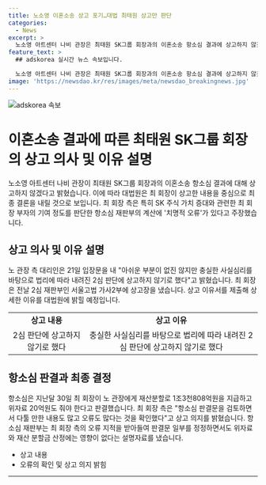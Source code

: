 ```yaml
---
title: 노소영 이혼소송 상고 포기…대법 최태원 상고만 판단
categories:
  - News
excerpt: >
  노소영 아트센터 나비 관장은 최태원 SK그룹 회장과의 이혼소송 항소심 결과에 상고하지 않겠다고 밝혔습니다. 최 회장은 상고장을 제출하고, 노 관장 측 대리인은 "충실한 사실심리를 바탕으로 법리에 따라 내려진 2심 판단에 상고하지 않기로 했다"고 전했습니다. 최 회장은 항소심 판결에 대해 오류를 지적하며 상고 의지를 밝혔고, 항소심 재판부는 일부를 정정하면서도 위자료와 재산 분할금 산정에는 영향이 없다는 설명자료를 냈습니다. (사진=SBS Biz) [홈페이지 바로가기](https://url.kr/9pghjn)
feature_text: >
  ## adskorea 실시간 뉴스 속보입니다.

  노소영 아트센터 나비 관장은 최태원 SK그룹 회장과의 이혼소송 항소심 결과에 상고하지 않겠다고 밝혔습니다. 최 회장은 상고장을 제출하고, 노 관장 측 대리인은 "충실한 사실심리를 바탕으로 법리에 따라 내려진 2심 판단에 상고하지 않기로 했다"고 전했습니다. 최 회장은 항소심 판결에 대해 오류를 지적하며 상고 의지를 밝혔고, 항소심 재판부는 일부를 정정하면서도 위자료와 재산 분할금 산정에는 영향이 없다는 설명자료를 냈습니다. (사진=SBS Biz) [홈페이지 바로가기](https://url.kr/9pghjn)
image: 'https://newsdao.kr/res/images/meta/newsdao_breakingnews.jpg'
---
```


<p><img src="https://newsdao.kr/res/images/meta/newsdao_breakingnews.jpg" alt="adskorea 속보" /></p>

<h1>이혼소송 결과에 따른 최태원 SK그룹 회장의 상고 의사 및 이유 설명</h1>

<p data-ke-size="size16">노소영 아트센터 나비 관장이 최태원 SK그룹 회장과의 이혼소송 항소심 결과에 대해 상고하지 않겠다고 밝혔습니다. 이에 따라 대법원은 최 회장이 상고한 내용을 중심으로 최종 결론을 내릴 것으로 보입니다. 최 회장 측은 특히 SK 주식 가치 증대와 관련한 최 회장 부자의 기여 정도를 판단한 항소심 재판부의 계산에 '치명적 오류'가 있다고 주장했습니다.</p>

<h2 data-ke-size="size26">상고 의사 및 이유 설명</h2>

<p data-ke-size="size16">노 관장 측 대리인은 21일 입장문을 내 "아쉬운 부분이 없진 않지만 충실한 사실심리를 바탕으로 법리에 따라 내려진 2심 판단에 상고하지 않기로 했다"고 밝혔습니다. 최 회장은 전날 2심 재판부인 서울고법 가사2부에 상고장을 냈습니다. 상고 이유서를 제출해 상세한 이유를 대법원에 밝힐 예정입니다.</p>

<table>
    <tr>
        <td style="text-align: center; height: 17px;"><b>상고 내용</b></td>
        <td style="text-align: center; height: 17px;"><b>상고 이유</b></td>
    </tr>
    <tr>
        <td style="text-align: center; height: 17px;">2심 판단에 상고하지 않기로 했다</td>
        <td style="text-align: center; height: 17px;">충실한 사실심리를 바탕으로 법리에 따라 내려진 2심 판단에 상고하지 않기로 했다</td>
    </tr>
</table>

<h2 data-ke-size="size26">항소심 판결과 최종 결정</h2>

<p data-ke-size="size16">항소심은 지난달 30일 최 회장이 노 관장에게 재산분할로 1조3천808억원을 지급하고 위자료 20억원도 줘야 한다고 판결했습니다. 최 회장 측은 "항소심 판결문을 검토하면서 다툴 만한 내용도 많고 오류도 많다는 것을 확인했다"고 상고 의지를 밝혔습니다. 항소심 재판부는 최 회장 측의 오류 지적을 받아들여 판결문 일부를 정정하면서도 위자료와 재산 분할금 산정에는 영향이 없다는 설명자료를 냈습니다.</p>

<ul>
    <li>상고 내용</li>
    <li>오류의 확인 및 상고 의지 밝힘</li>
</ul>

<hr>

<p data-ke-size="size16">&nbsp;</p>

<p data-ke-size="size16">&nbsp;</p>

<p data-ke-size="size16">&nbsp;</p>

<p data-ke-size="size16">&nbsp;</p>

